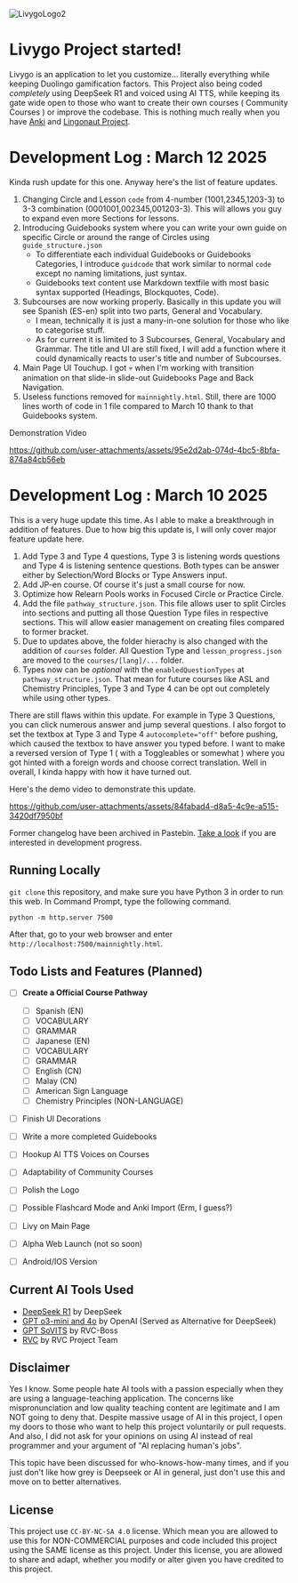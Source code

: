 ![LivygoLogo2](https://github.com/user-attachments/assets/41ab90ca-ad91-43f6-968c-accd3fef7047)

# Livygo Project started!

Livygo is an application to let you customize... literally everything while keeping Duolingo gamification factors. This Project also being coded *completely* using DeepSeek R1 and voiced using AI TTS, while keeping its gate wide open to those who want to create their own courses ( Community Courses ) or improve the codebase. This is nothing much really when you have [Anki](https://apps.ankiweb.net/) and [Lingonaut Project](https://www.reddit.com/r/Lingonaut/).

# Development Log : March 12 2025

Kinda rush update for this one. Anyway here's the list of feature updates.

1. Changing Circle and Lesson `code` from 4-number (1001,2345,1203-3) to 3-3 combination (0001001,002345,001203-3). This will allows you guy to expand even more Sections for lessons.
2. Introducing Guidebooks system where you can write your own guide on specific Circle or around the range of Circles using `guide_structure.json`
   - To differentiate each individual Guidebooks or Guidebooks Categories, I introduce `guidcode` that work similar to normal `code` except no naming limitations, just syntax.
   - Guidebooks text content use Markdown textfile with most basic syntax supported (Headings, Blockquotes, Code).
3. Subcourses are now working properly. Basically in this update you will see Spanish (ES-en) split into two parts, General and Vocabulary.
   - I mean, technically it is just a many-in-one solution for those who like to categorise stuff.
   - As for current it is limited to 3 Subcourses, General, Vocabulary and Grammar. The title and UI are still fixed, I will add a function where it could dynamically reacts to user's title and number of Subcourses.
5. Main Page UI Touchup. I got :skull: when I'm working with transition animation on that slide-in slide-out Guidebooks Page and Back Navigation.
6. Useless functions removed for `mainnightly.html`. Still, there are 1000 lines worth of code in 1 file compared to March 10 thank to that Guidebooks system.

Demonstration Video


https://github.com/user-attachments/assets/95e2d2ab-074d-4bc5-8bfa-874a84cb56eb


# Development Log : March 10 2025

This is a very huge update this time. As I able to make a breakthrough in addition of features. Due to how big this update is, I will only cover major feature update here.

1. Add Type 3 and Type 4 questions, Type 3 is listening words questions and Type 4 is listening sentence questions. Both types can be answer either by Selection/Word Blocks or Type Answers input.
2. Add JP-en course. Of course it's just a small course for now.
3. Optimize how Relearn Pools works in Focused Circle or Practice Circle.
4. Add the file `pathway_structure.json`. This file allows user to split Circles into sections and putting all those Question Type files in respective sections. This will allow easier management on creating files compared to former bracket.
5. Due to updates above, the folder hierachy is also changed with the addition of `courses` folder. All Question Type and `lesson_progress.json` are moved to the `courses/[lang]/...` folder.
6. Types now can be *optional* with the `enabledQuestionTypes` at `pathway_structure.json`. That mean for future courses like ASL and Chemistry Principles, Type 3 and Type 4 can be opt out completely while using other types.

There are still flaws within this update. For example in Type 3 Questions, you can click numerous answer and jump several questions. I also forgot to set the textbox at Type 3 and Type 4 `autocomplete="off"` before pushing, which caused the textbox to have answer you typed before. I want to make a reversed version of Type 1 ( with a Toggleables or somewhat ) where you got hinted with a foreign words and choose correct translation. Well in overall, I kinda happy with how it have turned out.

Here's the demo video to demonstrate this update.


https://github.com/user-attachments/assets/84fabad4-d8a5-4c9e-a515-3420df7950bf



Former changelog have been archived in Pastebin. [Take a look](https://pastebin.com/XfFGw8cw) if you are interested in development progress.

## Running Locally

`git clone` this repository, and make sure you have Python 3 in order to run this web. In Command Prompt, type the following command.

```
python -m http.server 7500
```

After that, go to your web browser and enter `http://localhost:7500/mainnightly.html`.

## Todo Lists and Features (Planned)

- [ ] **Create a Official Course Pathway**

  - [ ]  Spanish (EN)
    - [ ] VOCABULARY
    - [ ] GRAMMAR
  - [ ]  Japanese (EN)
    - [ ] VOCABULARY
    - [ ] GRAMMAR 
  - [ ]  English (CN)
  - [ ]  Malay (CN)
  - [ ]  American Sign Language
  - [ ]  Chemistry Principles (NON-LANGUAGE)

- [ ] Finish UI Decorations
- [ ] Write a more completed Guidebooks
- [ ] Hookup AI TTS Voices on Courses
- [ ] Adaptability of Community Courses
- [ ] Polish the Logo
- [ ] Possible Flashcard Mode and Anki Import (Erm, I guess?)
- [ ] Livy on Main Page
- [ ] Alpha Web Launch (not so soon)
- [ ] Android/IOS Version

## Current AI Tools Used

- [DeepSeek R1](https://www.deepseek.com/) by DeepSeek
- [GPT o3-mini and 4o](https://chatgpt.com/) by OpenAI (Served as Alternative for DeepSeek)
- [GPT SoVITS](https://github.com/RVC-Boss/GPT-SoVITS) by RVC-Boss
- [RVC](https://github.com/RVC-Project/Retrieval-based-Voice-Conversion-WebUI) by RVC Project Team

## Disclaimer 

Yes I know. Some people hate AI tools with a passion especially when they are using a language-teaching application. The concerns like mispronunciation and low quality teaching content are legitimate and I am NOT going to deny that. Despite massive usage of AI in this project, I open my doors to those who want to help this project voluntarily or pull requests. And also, I did not ask for your opinions on using AI instead of real programmer and your argument of "AI replacing human's jobs".

This topic have been discussed for who-knows-how-many times, and if you just don't like how grey is Deepseek or AI in general, just don't use this and move on to better alternatives.

## License

This project use `CC-BY-NC-SA 4.0` license. Which mean you are allowed to use this for NON-COMMERCIAL purposes and code included this project using the SAME license as this project. Under this license, you are allowed to share and adapt, whether you modify or alter given you have credited to this project.
